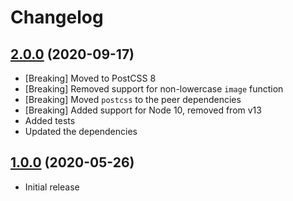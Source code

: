 # Changelog

## [2.0.0] (2020-09-17)
* [Breaking] Moved to PostCSS&nbsp;8
* [Breaking] Removed support for non-lowercase `image` function
* [Breaking] Moved `postcss` to the peer dependencies
* [Breaking] Added support for Node&nbsp;10, removed from v13
* Added tests
* Updated the dependencies

## [1.0.0] (2020-05-26)
* Initial release

[2.0.0]: https://github.com/valtlai/postcss-color-image/compare/v1.0.0...v2.0.0
[1.0.0]: https://github.com/valtlai/postcss-color-image/releases/tag/v1.0.0
